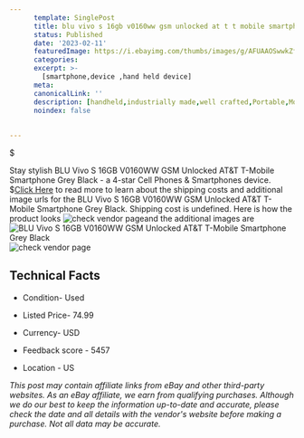 ```yaml
---
      template: SinglePost
      title: blu vivo s 16gb v0160ww gsm unlocked at t t mobile smartphone grey black
      status: Published
      date: '2023-02-11'
      featuredImage: https://i.ebayimg.com/thumbs/images/g/AFUAAOSwwkZfnGug/s-l225.jpg
      categories: 
      excerpt: >-
        [smartphone,device ,hand held device]
      meta:
      canonicalLink: ''
      description: [handheld,industrially made,well crafted,Portable,Mobile,Compact,Convenient,Lightweight,Maneuverable,Man-portable,Miniature,Carriable,Hand-held,Light,Holdable,Transportable,Mobile device,Pocket-sized,On-the-go,Wireless,Cordless,Compact size,Convenient size, smartphone,device ,hand held device]
      noindex: false
      
        
---
```

$

Stay stylish BLU Vivo S 16GB V0160WW GSM Unlocked AT&T T-Mobile Smartphone Grey Black - a 4-star Cell Phones & Smartphones device.
$[Click Here](https://www.ebay.com/itm/133176180188?hash=item1f01eb3ddc%3Ag%3AAFUAAOSwwkZfnGug&mkevt=1&mkcid=1&mkrid=711-53200-19255-0&campid=%253CePNCampaignId%253E&customid=%253CreferenceId%253E&toolid=10049) to read more to learn about the shipping costs and additional image urls for the BLU Vivo S 16GB V0160WW GSM Unlocked AT&T T-Mobile Smartphone Grey Black. Shipping cost is undefined. Here is how the product looks ![check vendor page](https://i.ebayimg.com/thumbs/images/g/AFUAAOSwwkZfnGug/s-l225.jpg)and the additional images are![BLU Vivo S 16GB V0160WW GSM Unlocked AT&T T-Mobile Smartphone Grey Black](https://i.ebayimg.com/images/g/AFUAAOSwwkZfnGug/s-l1600.jpg)![check vendor page](https://origin-galleryplus.ebayimg.com/ws/web/133176180188_2_0_1/225x225.jpg,https://origin-galleryplus.ebayimg.com/ws/web/133176180188_3_0_1/225x225.jpg,https://origin-galleryplus.ebayimg.com/ws/web/133176180188_4_0_1/225x225.jpg,https://origin-galleryplus.ebayimg.com/ws/web/133176180188_5_0_1/225x225.jpg,https://origin-galleryplus.ebayimg.com/ws/web/133176180188_6_0_1/225x225.jpg)



 ## Technical Facts 



     
      

 - Condition- Used 


      

 - Listed Price- 74.99 


      

 - Currency- USD 


      

 - Feedback score - 5457 


      

 - Location - US 


      
      

 *_This post may contain affiliate links from eBay and other third-party websites. As an eBay affiliate, we earn from qualifying purchases. Although we do our best to keep the information up-to-date and accurate, please check the date and all details with the vendor's website before making a purchase. Not all data may be accurate._*






